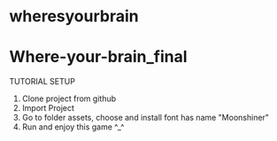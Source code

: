 # wheresyourbrain
# Where-your-brain_final

TUTORIAL SETUP
1. Clone project from github
2. Import Project
3. Go to folder assets, choose and install font has name "Moonshiner"
4. Run and enjoy this game ^_^ 